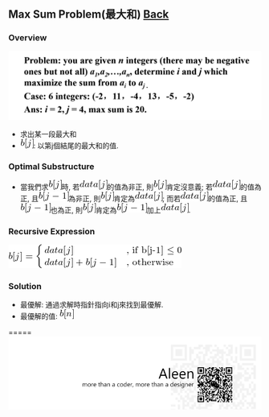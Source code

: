 ## Max Sum Problem(最大和)	[Back](./../DP.md)

### Overview
<img src="./overview.png">

- 求出某一段最大和
- <img src="./bj.png">: 以第j個結尾的最大和的值.

### Optimal Substructure
- 當我們求<img src="./bj.png">時, 若<img src="./dataj.png">的值為非正, 則<img src="./bj.png">肯定沒意義; 若<img src="./dataj.png">的值為正, 且<img src="./bj1.png">為非正, 則<img src="./bj.png">肯定為<img src="./dataj.png">; 而若<img src="./dataj.png">的值為正, 且<img src="./bj1.png">也為正, 則<img src="./bj.png">肯定為<img src="./bj1.png">加上<img src="./dataj.png">.

### Recursive Expression
<img src="./recursive_expression.png">
	

### Solution
- 最優解: 通過求解時指針指向i和j來找到最優解.
- 最優解的值: <img src="./bn.png">




=====
<a href="http://aleen42.github.io/" target="_blank" ><img src="./../../../../pic/tail.gif"></a>
